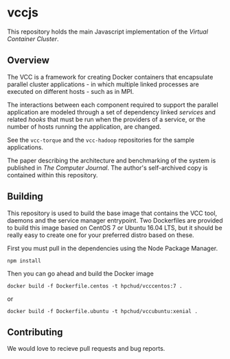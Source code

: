 # vccjs

This repository holds the main Javascript implementation of the *Virtual Container Cluster*. 

## Overview

The VCC is a framework for creating Docker containers that encapsulate parallel cluster applications - in which multiple linked processes are executed on different hosts - such as in MPI.

The interactions between each component required to support the parallel application are modeled through a set of dependency linked *services* and related *hooks* that must be run when the providers of a service, or the number of hosts running the application, are changed.

See the `vcc-torque` and the `vcc-hadoop` repositories for the sample applications.

The paper describing the architecture and benchmarking of the system is published in *The Computer Journal*. The author's self-archived copy is contained within this repository.

## Building

This repository is used to build the base image that contains the VCC tool, daemons and the service manager entrypoint. Two Dockerfiles are provided to build this image based on CentOS 7 or Ubuntu 16.04 LTS, but it should be really easy to create one for your preferred distro based on these.

First you must pull in the dependencies using the Node Package Manager.

```
npm install
```

Then you can go ahead and build the Docker image

```
docker build -f Dockerfile.centos -t hpchud/vcccentos:7 .
```
or
```
docker build -f Dockerfile.ubuntu -t hpchud/vccubuntu:xenial .
```

## Contributing

We would love to recieve pull requests and bug reports.
